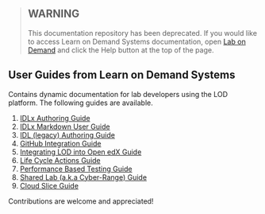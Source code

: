 >## WARNING
>
>This documentation repository has been deprecated. If you would like to access Learn on Demand Systems documentation, open [Lab on Demand](https://www.labondemand.com) and click the Help button at the top of the page.

## User Guides from Learn on Demand Systems
Contains dynamic documentation for lab developers using the LOD platform.  The following guides are available.

1. [IDLx Authoring Guide](https://github.com/LearnOnDemandSystems/docs/blob/master/guides/idl2/idlv2-authoring-guide-and-best-practice.md)
1. [IDLx Markdown User Guide](idl2/markdown-user-guide.md)
1. [IDL (legacy) Authoring Guide](idl/idlv3.md)
1. [GitHub Integration Guide](github-integration/github-integration.md)
1. [Integrating LOD into Open edX Guide](lti/lod-lti.md)
1. [Life Cycle Actions Guide](lca/life-cycle-actions-guide.md)
1. [Performance Based Testing Guide](pbt/lodpbtguide.md)
1. [Shared Lab (a.k.a Cyber-Range) Guide](sl/sharedlabs.md)
1. [Cloud Slice Guide](cloud-slice/cloud-slice.md)

Contributions are welcome and appreciated!
